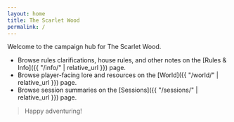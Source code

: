 ```yaml
---
layout: home
title: The Scarlet Wood
permalink: /
---
```


Welcome to the campaign hub for The Scarlet Wood.

- Browse rules clarifications, house rules, and other notes on the [Rules & Info]({{ "/info/" | relative_url }}) page.
- Browse player-facing lore and resources on the [World]({{ "/world/" | relative_url }}) page.
- Browse session summaries on the [Sessions]({{ "/sessions/" | relative_url }}) page.

> Happy adventuring!